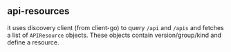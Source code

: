 
## api-resources

it uses discovery client (from client-go) to query `/api` and `/apis` and fetches a list of `APIResource` objects. These objects contain version/group/kind and define a resource.